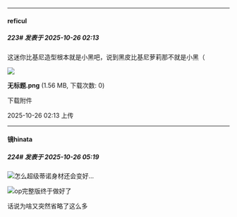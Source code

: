 ﻿
*****

####  reficul  
##### 223#       发表于 2025-10-26 02:13

这迷你比基尼造型根本就是小黑吧，说到黑皮比基尼萝莉那不就是小黑（

<img src="https://img.stage1st.com/forum/202510/26/021339zko2ugnowrdkrcrp.png" referrerpolicy="no-referrer">

<strong>无标题.png</strong> (1.56 MB, 下载次数: 0)

下载附件

2025-10-26 02:13 上传


*****

####  镜hinata  
##### 224#       发表于 2025-10-26 05:19

<img src="https://static.stage1st.com/image/smiley/face2017/066.png" referrerpolicy="no-referrer">怎么超级蒂诺身材还会变好...

<img src="https://static.stage1st.com/image/smiley/face2017/065.png" referrerpolicy="no-referrer">op完整版终于做好了

话说为啥又突然省略了这么多

